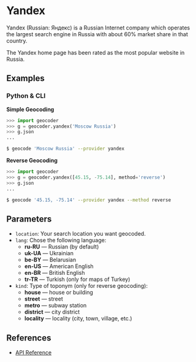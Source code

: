 # Yandex

Yandex (Russian: Яндекс) is a Russian Internet company
which operates the largest search engine in Russia with
about 60% market share in that country.

The Yandex home page has been rated as the most popular website in Russia.

## Examples

### Python & CLI

**Simple Geocoding**

```python
>>> import geocoder
>>> g = geocoder.yandex('Moscow Russia')
>>> g.json
...
```

```bash
$ geocode 'Moscow Russia' --provider yandex
```


**Reverse Geocoding**

```python
>>> import geocoder
>>> g = geocoder.yandex([45.15, -75.14], method='reverse')
>>> g.json
...
```

```bash
$ geocode '45.15, -75.14' --provider yandex --method reverse
```

## Parameters

- `location`: Your search location you want geocoded.
- `lang`: Chose the following language:
    - **ru-RU** — Russian (by default)
    - **uk-UA** — Ukrainian
    - **be-BY** — Belarusian
    - **en-US** — American English
    - **en-BR** — British English
    - **tr-TR** — Turkish (only for maps of Turkey)
- `kind`: Type of toponym (only for reverse geocoding):
    - **house** — house or building
    - **street** — street
    - **metro** — subway station
    - **district** — city district
    - **locality** — locality (city, town, village, etc.)

## References

- [API Reference](http://api.yandex.com/maps/doc/geocoder/desc/concepts/input_params.xml)
